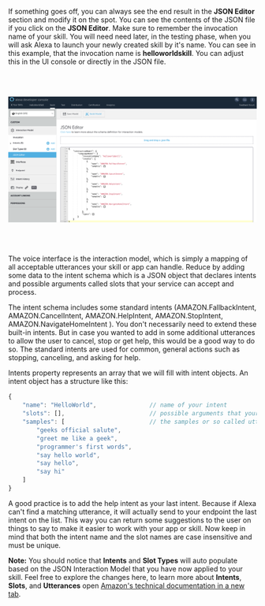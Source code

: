
If something goes off, you can always see the end result in the **JSON Editor** section and modify it on the spot. You can see the contents of the JSON file if you click on the **JSON Editor**.
Make sure to remember the invocation name of your skill. You will need need later, in the testing phase, when you will ask Alexa to launch your newly created skill by it's name. You can see in this example, that the invocation name is __helloworldskill__. You can adjust this in the UI console or directly in the JSON file.

<br />
<br />

![json-editor](./resources/json-editor.png)

<br />
<br />

The voice interface is the interaction model, which is simply a mapping of all acceptable utterances your skill or app can handle. Reduce by adding some data to the intent schema which is a JSON object that declares intents and possible arguments called slots that your service can accept and process. 

The intent schema includes some standard intents (AMAZON.FallbackIntent, AMAZON.CancelIntent, AMAZON.HelpIntent, AMAZON.StopIntent,  AMAZON.NavigateHomeIntent ). You don't necessarily need to extend these built-in intents. But in case you wanted to add in some additional utterances to allow the user to cancel, stop or get help, this would be a good way to do so. The standard intents are used for common, general actions such as stopping, canceling, and asking for help.

Intents property represents an array that we will fill with intent objects. An intent object has a structure like this:

```javascript
{
    "name": "HelloWorld",               // name of your intent
    "slots": [],                        // possible arguments that your service can accept and process.
    "samples": [                        // the samples or so called utterances are a list of all the possible spoken phrases that can activate the current intent
        "geeks official salute",
        "greet me like a geek",
        "programmer's first words",
        "say hello world",
        "say hello",
        "say hi"
    ]
}
```

A good practice is to add the help intent as your last intent. Because if Alexa can't find a matching utterance, it will actually send to your endpoint the last intent on the list. This way you can return some suggestions to the user on things to say to make it easier to work with your app or skill. Now keep in mind that both the intent name and the slot names are case insensitive and must be unique. 


**Note:** You should notice that **Intents** and **Slot Types** will auto populate based on the JSON Interaction Model that you have now applied to your skill. Feel free to explore the changes here, to learn more about **Intents**, **Slots**, and **Utterances** open [Amazon's technical documentation in a new tab](https://developer.amazon.com/docs/custom-skills/create-intents-utterances-and-slots.html?&sc_category=Owned&sc_channel=RD&sc_campaign=Evangelism2018&sc_publisher=github&sc_content=Survey&sc_detail=hello-world-nodejs-V2_GUI-1&sc_funnel=Convert&sc_country=WW&sc_medium=Owned_RD_Evangelism2018_github_Survey_hello-world-nodejs-V2_GUI-1_Convert_WW_beginnersdevs&sc_segment=beginnersdevs).



	
